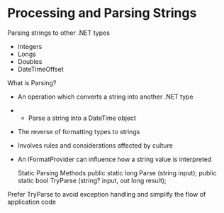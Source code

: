 # Processing and Parsing Strings

Parsing strings to other .NET types
- Integers
- Longs
- Doubles
- DateTimeOffset

What is Parsing?

- An operation which converts a string into another .NET type
- - Parse a string into a DateTime object
- The reverse of formatting types to strings
- Involves rules and considerations affected by culture
- An IFormatProvider can influence how a string value is interpreted

    Static Parsing Methods
    public static long Parse (string input);
    public static bool TryParse (string? input, out long result);
    
Prefer TryParse to avoid exception handling and simplify the flow of application code
